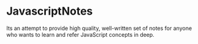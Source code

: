 # JavascriptNotes
Its an attempt to provide high quality, well-written set of notes for anyone who wants to learn and refer JavaScript concepts in deep.
